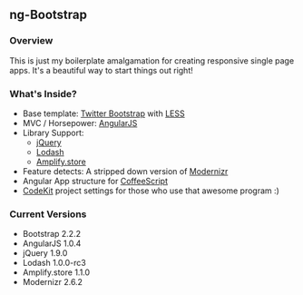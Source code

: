 ## ng-Bootstrap

### Overview

This is just my boilerplate amalgamation for creating responsive single page apps.  It's a beautiful way to start things out right!

### What's Inside?

* Base template: [Twitter Bootstrap](http://twitter.github.com/bootstrap/) with [LESS](http://lesscss.org/)
* MVC / Horsepower: [AngularJS](http://angularjs.org/)
* Library Support:
    * [jQuery](http://jquery.com/)
    * [Lodash](http://lodash.com/)
    * [Amplify.store](http://amplifyjs.com)
* Feature detects: A stripped down version of [Modernizr](http://modernizr.com/download/#-fontface-backgroundsize-borderradius-boxshadow-opacity-rgba-textshadow-cssanimations-generatedcontent-cssgradients-csstransforms-csstransforms3d-csstransitions-hashchange-history-input-inputtypes-localstorage-sessionstorage-shiv-mq-cssclasses-teststyles-testprop-testallprops-hasevent-prefixes-domprefixes-css_backgroundsizecover-css_boxsizing-css_lastchild-json-load)
* Angular App structure for [CoffeeScript](http://coffeescript.org/)
* [CodeKit](http://incident57.com/codekit/) project settings for those who use that awesome program :)

### Current Versions

* Bootstrap 2.2.2
* AngularJS 1.0.4
* jQuery 1.9.0
* Lodash 1.0.0-rc3
* Amplify.store 1.1.0
* Modernizr 2.6.2